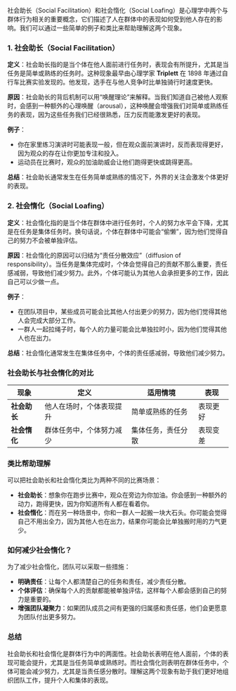 社会助长（Social Facilitation）和社会惰化（Social Loafing）是心理学中两个与群体行为相关的重要概念，它们描述了人在群体中的表现如何受到他人存在的影响。我们可以通过一些简单的例子和类比来帮助理解这两个现象。

### 1. 社会助长（Social Facilitation）

**定义**：社会助长指的是当个体在他人面前进行任务时，表现会有所提升，尤其是当任务是简单或熟练的任务时。这种现象最早由心理学家 **Triplett** 在 1898 年通过自行车比赛实验发现的。他发现，选手在与他人竞争时比单独骑行时速度更快。

**原因**：社会助长的背后机制可以用“唤醒理论”来解释。当我们知道自己被他人观察时，会感到一种额外的心理唤醒（arousal），这种唤醒会增强我们对简单或熟练任务的表现，因为这些任务我们已经很熟悉，压力反而能激发更好的表现。

**例子**：

- 你在家里练习演讲时可能表现一般，但在观众面前演讲时，反而表现得更好，因为观众的存在让你更加专注和投入。
- 运动员在比赛时，观众的加油助威会让他们跑得更快或跳得更高。

**总结**：社会助长通常发生在任务简单或熟练的情况下，外界的关注会激发个体更好的表现。

### 2. 社会惰化（Social Loafing）

**定义**：社会惰化指的是当个体在群体中进行任务时，个人的努力水平会下降，尤其是在任务是集体任务时。换句话说，个体在群体中可能会“偷懒”，因为他们觉得自己的努力不会被单独评估。

**原因**：社会惰化的原因可以归结为“责任分散效应”（diffusion of responsibility）。当任务是集体完成时，个体会觉得自己的贡献不那么重要，责任感减弱，导致他们减少努力。此外，个体可能认为其他人会承担更多的工作，因此自己可以少做一点。

**例子**：

- 在团队项目中，某些成员可能会比其他人付出更少的努力，因为他们觉得其他人会完成大部分工作。
- 一群人一起拉绳子时，每个人的力量可能会比单独拉时小，因为他们觉得其他人也在出力。

**总结**：社会惰化通常发生在集体任务中，个体的责任感减弱，导致他们减少努力。

### 社会助长与社会惰化的对比

| **现象**     | **定义**                 | **适用情境**       | **表现** |
| ------------ | ------------------------ | ------------------ | -------- |
| **社会助长** | 他人在场时，个体表现提升 | 简单或熟练的任务   | 表现更好 |
| **社会惰化** | 群体任务中，个体努力减少 | 集体任务，责任分散 | 表现变差 |

### 类比帮助理解

可以把社会助长和社会惰化类比为两种不同的比赛场景：

- **社会助长**：想象你在跑步比赛中，观众在旁边为你加油。你会感到一种额外的动力，跑得更快，因为你知道所有人都在看着你。
- **社会惰化**：而在另一种场景中，你和一群人一起搬一块大石头。你可能会觉得自己不用出全力，因为其他人也在出力，结果你可能会比单独搬时用的力气更少。

### 如何减少社会惰化？

为了减少社会惰化，团队可以采取一些措施：

- **明确责任**：让每个人都清楚自己的任务和责任，减少责任分散。
- **个体评估**：确保每个人的贡献都能被单独评估，这样每个人都会感到自己的努力是重要的。
- **增强团队凝聚力**：如果团队成员之间有更强的归属感和责任感，他们会更愿意为团队付出更多努力。

### 总结

社会助长和社会惰化是群体行为中的两面性。社会助长表明在他人面前，个体的表现可能会提升，尤其是当任务简单或熟练时。而社会惰化则表明在群体任务中，个体可能会减少努力，尤其是当责任感分散时。理解这两个现象有助于我们更好地组织团队工作，提升个人和集体的表现。

